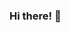 ### Hi there! 👋

<!--
**cceydae/cceydae** is a ✨ _special_ ✨ repository because its `README.md` (this file) appears on your GitHub profile.
(https://www.linkedin.com/in/ceydaeser/.com)
Here are some ideas to get you started:

- 🔭 I’m currently working on ...
- 🌱 I’m currently learning ...
- 👯 I’m looking to collaborate on ...
- 🤔 I’m looking for help with ...
- 💬 Ask me about ...
- 📫 How to reach me: ...
- 😄 Pronouns: ...
- ⚡ Fun fact: ...
-->
